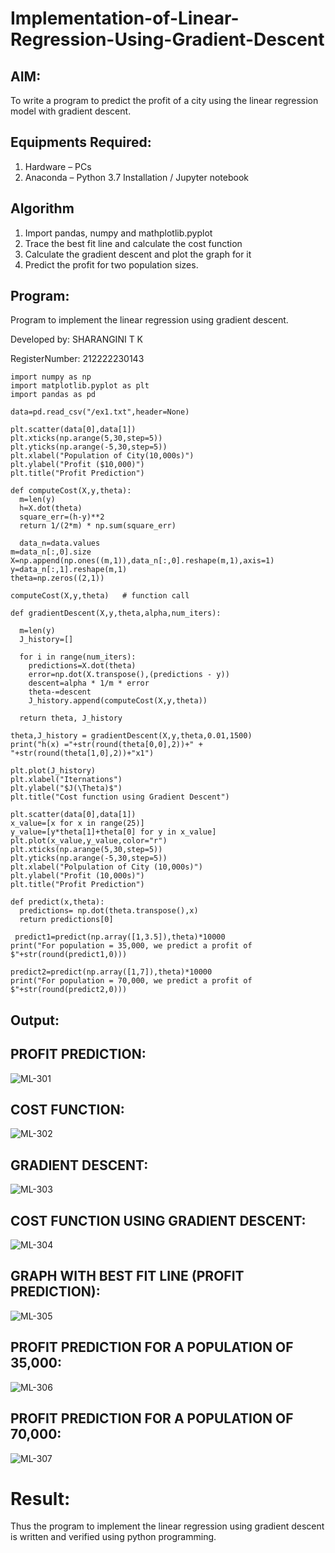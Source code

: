 # Implementation-of-Linear-Regression-Using-Gradient-Descent
## AIM:
To write a program to predict the profit of a city using the linear regression model with gradient descent.
## Equipments Required:
1. Hardware – PCs
2. Anaconda – Python 3.7 Installation / Jupyter notebook
## Algorithm
1. Import pandas, numpy and mathplotlib.pyplot
2. Trace the best fit line and calculate the cost function
3. Calculate the gradient descent and plot the graph for it
4. Predict the profit for two population sizes. 
## Program:
Program to implement the linear regression using gradient descent.

Developed by: SHARANGINI T K

RegisterNumber: 212222230143
```
import numpy as np
import matplotlib.pyplot as plt
import pandas as pd

data=pd.read_csv("/ex1.txt",header=None)

plt.scatter(data[0],data[1])
plt.xticks(np.arange(5,30,step=5))
plt.yticks(np.arange(-5,30,step=5))
plt.xlabel("Population of City(10,000s)")
plt.ylabel("Profit ($10,000)")
plt.title("Profit Prediction")

def computeCost(X,y,theta):
  m=len(y)
  h=X.dot(theta)  
  square_err=(h-y)**2 
  return 1/(2*m) * np.sum(square_err)  
  
  data_n=data.values
m=data_n[:,0].size
X=np.append(np.ones((m,1)),data_n[:,0].reshape(m,1),axis=1)
y=data_n[:,1].reshape(m,1)
theta=np.zeros((2,1))

computeCost(X,y,theta)   # function call

def gradientDescent(X,y,theta,alpha,num_iters):
  
  m=len(y)
  J_history=[]

  for i in range(num_iters):
    predictions=X.dot(theta)
    error=np.dot(X.transpose(),(predictions - y))
    descent=alpha * 1/m * error
    theta-=descent
    J_history.append(computeCost(X,y,theta))

  return theta, J_history
  
theta,J_history = gradientDescent(X,y,theta,0.01,1500)
print("h(x) ="+str(round(theta[0,0],2))+" + "+str(round(theta[1,0],2))+"x1")

plt.plot(J_history)
plt.xlabel("Iternations")
plt.ylabel("$J(\Theta)$")
plt.title("Cost function using Gradient Descent")

plt.scatter(data[0],data[1])
x_value=[x for x in range(25)]
y_value=[y*theta[1]+theta[0] for y in x_value]
plt.plot(x_value,y_value,color="r")
plt.xticks(np.arange(5,30,step=5))
plt.yticks(np.arange(-5,30,step=5))
plt.xlabel("Polpulation of City (10,000s)")
plt.ylabel("Profit (10,000s)")
plt.title("Profit Prediction")

def predict(x,theta):
  predictions= np.dot(theta.transpose(),x)
  return predictions[0]
  
 predict1=predict(np.array([1,3.5]),theta)*10000
print("For population = 35,000, we predict a profit of $"+str(round(predict1,0)))

predict2=predict(np.array([1,7]),theta)*10000
print("For population = 70,000, we predict a profit of $"+str(round(predict2,0)))
```
## Output:
## PROFIT PREDICTION: 
![ML-301](https://github.com/hariprasath5106/Implementation-of-Linear-Regression-Using-Gradient-Descent/assets/111515488/2cde1c69-4c5a-4f55-a437-6f3bc558bfd0)
## COST FUNCTION:
![ML-302](https://github.com/hariprasath5106/Implementation-of-Linear-Regression-Using-Gradient-Descent/assets/111515488/7fa78bfc-fbaf-4c9d-9e2e-6e79e535d673)
## GRADIENT DESCENT:
![ML-303](https://github.com/hariprasath5106/Implementation-of-Linear-Regression-Using-Gradient-Descent/assets/111515488/c31d1c5d-9ad3-465e-86af-7daff0dec42c)
## COST FUNCTION USING GRADIENT DESCENT:
![ML-304](https://github.com/hariprasath5106/Implementation-of-Linear-Regression-Using-Gradient-Descent/assets/111515488/a80194fe-b235-4336-80b6-99b05f18977d)
## GRAPH WITH BEST FIT LINE (PROFIT PREDICTION):
![ML-305](https://github.com/hariprasath5106/Implementation-of-Linear-Regression-Using-Gradient-Descent/assets/111515488/7d20f237-4293-44dd-98a1-ab1daf6baef9)
## PROFIT PREDICTION FOR A POPULATION OF 35,000:
![ML-306](https://github.com/hariprasath5106/Implementation-of-Linear-Regression-Using-Gradient-Descent/assets/111515488/66f88a50-2116-4b74-8503-0d64cc58dac7)
## PROFIT PREDICTION FOR A POPULATION OF 70,000:
![ML-307](https://github.com/hariprasath5106/Implementation-of-Linear-Regression-Using-Gradient-Descent/assets/111515488/499887d5-87cf-4640-8f78-4da05b7cf50a)
# Result:
Thus the program to implement the linear regression using gradient descent is written and verified using python programming.
